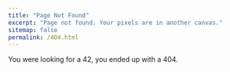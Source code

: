 ```yaml
---
title: "Page Not Found"
excerpt: "Page not found. Your pixels are in another canvas."
sitemap: false
permalink: /404.html
---
```


You were looking for a 42, you ended up with a 404.

<script type="text/javascript">
  var GOOG_FIXURL_LANG = 'en';
  var GOOG_FIXURL_SITE = '{{ site.url }}'
</script>
<script type="text/javascript"
  src="//linkhelp.clients.google.com/tbproxy/lh/wm/fixurl.js">
</script>
